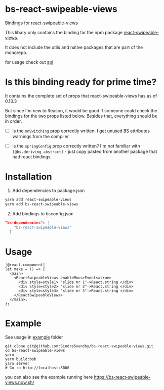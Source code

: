 
# bs-react-swipeable-views

Bindings for [react-swipeable-views](https://github.com/oliviertassinari/react-swipeable-views)

This libary only contains the binding for the npm package [react-swipeable-views](https://www.npmjs.com/package/react-swipeable-views).

It does not include the utils and native packages that are part of the monorepo. 

for usage check out [api](https://react-swipeable-views.com/api/api/)  

# Is this binding ready for prime time?

It contains the complete set of props that react-swipeable-views has as of 0.13.3

But since I'm new to Reason, it would be good if someone could check the bindings for the two props listed below. Besides that, everything should be in order.  

- [ ]  is the `onSwitching` prop correctly written. I get unused BS attributes warnings from the compiler

- [ ] is the `springConfig` prop correctly written? I'm not familiar with `[@bs.deriving abstract]` - just copy pasted from another package that had react bindings. 


# Installation

1. Add dependencies to package.json
```sh 
yarn add react-swipeable-views  
yarn add bs-react-swipeable-views
```

2. Add bindings to bsconfig.json
```json
"bs-dependencies": [
    "bs-react-swipeable-views"  
  ]
``` 

# Usage

```Reason
[@react.component]
let make = () => {
  <main>
    <ReactSwipeableViews enableMouseEvents=true>
      <div style=style1> "slide nr 1"->React.string </div>
      <div style=style2> "slide nr 2"->React.string </div>
      <div style=style3> "slide nr 3"->React.string </div>
    </ReactSwipeableViews>
  </main>;
};
```


# Example

See usage in [example](example/) folder 

```
git clone git@github.com:SindreSvendby/bs-react-swipeable-views.git
cd bs-react-swipeable-views
yarn
yarn build:bsb
yarn server
# Go to http://localhost:8000 
```

you can also see the example running here https://bs-react-swipeable-views.now.sh/
